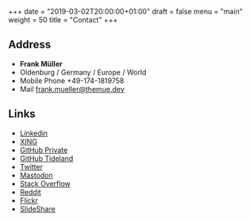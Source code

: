 +++
date = "2019-03-02T20:00:00+01:00"
draft = false
menu = "main"
weight = 50
title = "Contact"
+++

## Address

- **Frank Müller**
- Oldenburg / Germany / Europe / World
- Mobile Phone +49-174-1819758
- Mail [frank.mueller@themue.dev](mailto:frank.mueller@themue.dev)

## Links

- [Linkedin](https://www.linkedin.com/in/themue/)
- [XING](https://www.xing.com/profile/Frank_Mueller7/)
- [GitHub Private](https://github.com/themue)
- [GitHub Tideland](https://github.com/tideland)
- [Twitter](https://twitter.com/TheMue)
- [Mastodon](https://mastodon.technology/@themue)
- [Stack Overflow](https://stackoverflow.com/users/25814/themue)
- [Reddit](https://www.reddit.com/user/TheMue)
- [Flickr](https://www.flickr.com/photos/themue/)
- [SlideShare](https://www.slideshare.net/TheMue)
